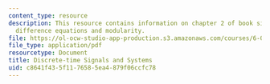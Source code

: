 ```yaml
---
content_type: resource
description: This resource contains information on chapter 2 of book signals and systems;
  difference equations and modularity.
file: https://ol-ocw-studio-app-production.s3.amazonaws.com/courses/6-003-signals-and-systems-fall-2011/c8641f435f1176585ea4879f06ccfc78_MIT6_003F11_chap2.pdf
file_type: application/pdf
resourcetype: Document
title: Discrete-time Signals and Systems
uid: c8641f43-5f11-7658-5ea4-879f06ccfc78
---
```

